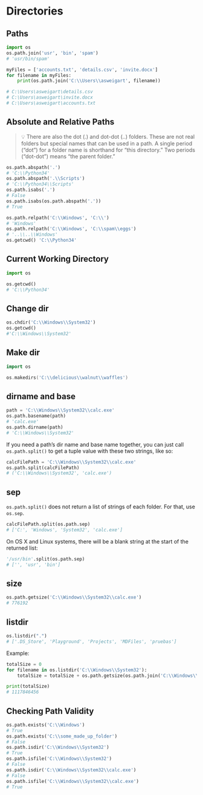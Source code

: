 # Directories

## Paths

```python
import os
os.path.join('usr', 'bin', 'spam')
# 'usr/bin/spam'
```

```python
myFiles = ['accounts.txt', 'details.csv', 'invite.docx']
for filename in myFiles:
    print(os.path.join('C:\\Users\\asweigart', filename))

# C:\Users\asweigart\details.csv
# C:\Users\asweigart\invite.docx
# C:\Users\asweigart\accounts.txt
```

## Absolute and Relative Paths

>💡 There are also the dot (.) and dot-dot (..) folders. These are not real folders but special names that can be used in a path. A single period (“dot”) for a folder name is shorthand for “this directory.” Two periods (“dot-dot”) means “the parent folder.”

```python
os.path.abspath('.')
# 'C:\\Python34'
os.path.abspath('.\\Scripts')
# 'C:\\Python34\\Scripts'
os.path.isabs('.')
# False
os.path.isabs(os.path.abspath('.'))
# True
```

```python
os.path.relpath('C:\\Windows', 'C:\\')
# 'Windows'
os.path.relpath('C:\\Windows', 'C:\\spam\\eggs')
# '..\\..\\Windows'
os.getcwd() 'C:\\Python34'
```

## Current Working Directory

```python
import os

os.getcwd()
# 'C:\\Python34'
```

## Change dir

```python
os.chdir('C:\\Windows\\System32')
os.getcwd()
#'C:\\Windows\\System32'
```

## Make dir

```go
import os

os.makedirs('C:\\delicious\\walnut\\waffles')
```

## dirname and base

```python
path = 'C:\\Windows\\System32\\calc.exe'
os.path.basename(path)
# 'calc.exe'
os.path.dirname(path)
# 'C:\\Windows\\System32'
```

If you need a path’s dir name and base name together, you can just call `os.path.split()` to get a tuple value with these two strings, like so:

```python
calcFilePath = 'C:\\Windows\\System32\\calc.exe'
os.path.split(calcFilePath)
# ('C:\\Windows\\System32', 'calc.exe')
```

## sep

`os.path.split()` does not return a list of strings of each folder. For that, use `os.sep`.

```python
calcFilePath.split(os.path.sep)
# ['C:', 'Windows', 'System32', 'calc.exe']
```

On OS X and Linux systems, there will be a blank string at the start of the returned list:

```python
'/usr/bin'.split(os.path.sep)
# ['', 'usr', 'bin']
```

## size

```python
os.path.getsize('C:\\Windows\\System32\\calc.exe')
# 776192
```

## listdir

```python
os.listdir(".")
# ['.DS_Store', 'Playground', 'Projects', 'MDFiles', 'pruebas']
```

Example:

```python
totalSize = 0
for filename in os.listdir('C:\\Windows\\System32'):
    totalSize = totalSize + os.path.getsize(os.path.join('C:\\Windows\\System32', filename))

print(totalSize)
# 1117846456
```

## Checking Path Validity

```python
os.path.exists('C:\\Windows')
# True
os.path.exists('C:\\some_made_up_folder')
# False
os.path.isdir('C:\\Windows\\System32')
# True
os.path.isfile('C:\\Windows\\System32')
# False
os.path.isdir('C:\\Windows\\System32\\calc.exe')
# False
os.path.isfile('C:\\Windows\\System32\\calc.exe')
# True
```